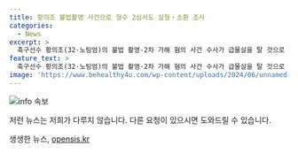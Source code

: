 ```yaml
---
title: 황의조 불법촬영 사건으로 형수 2심서도 실형‧소환 조사
categories:
  - News
excerpt: >
  축구선수 황의조(32·노팅엄)의 불법 촬영·2차 가해 혐의 사건 수사가 급물살을 탈 것으로 보인다. 형수의 항소심에서 실형을 선고받은 A씨는 징역 3년을 선고받았고, 여성·아동범죄조사1부는 황씨를 성폭력처벌법 위반 혐의로 조사했다. 황씨는 피해자를 특정할 수 있는 신상 정보를 공개한 혐의를 받는다. 황씨의 촬영 피해자 대리인인 변호사는 추가 조사를 요청하고, 불법 촬영 혐의로 기소를 촉구했다. #황의조
feature_text: >
  축구선수 황의조(32·노팅엄)의 불법 촬영·2차 가해 혐의 사건 수사가 급물살을 탈 것으로 보인다. 형수의 항소심에서 실형을 선고받은 A씨는 징역 3년을 선고받았고, 여성·아동범죄조사1부는 황씨를 성폭력처벌법 위반 혐의로 조사했다. 황씨는 피해자를 특정할 수 있는 신상 정보를 공개한 혐의를 받는다. 황씨의 촬영 피해자 대리인인 변호사는 추가 조사를 요청하고, 불법 촬영 혐의로 기소를 촉구했다. #황의조
image: 'https://www.behealthy4u.com/wp-content/uploads/2024/06/unnamed-file.png'
---
```


<p><img src="https://www.behealthy4u.com/wp-content/uploads/2024/06/unnamed-file.png" alt="info 속보" /></p>

<p>저런 뉴스는 저희가 다루지 않습니다. 다른 요청이 있으시면 도와드릴 수 있습니다.</p>
생생한 뉴스, <a href="https://opensis.kr" rel="dofollow">opensis.kr</a>


